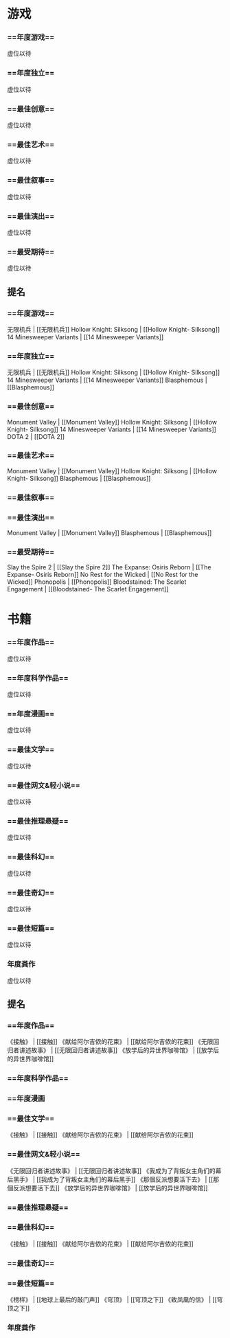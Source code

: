 
# 游戏

### ==年度游戏== 
 虚位以待
 
### ==年度独立==
 虚位以待
 
### ==最佳创意==
 虚位以待
 
### ==最佳艺术==
 虚位以待
 
### ==最佳叙事==
 虚位以待
 
### ==最佳演出==
 虚位以待
 
### ==最受期待==
 虚位以待


## 提名

### ==年度游戏== 
 无限机兵 | [[无限机兵]]
 Hollow Knight: Silksong | [[Hollow Knight- Silksong]]
 14 Minesweeper Variants | [[14 Minesweeper Variants]]
 
### ==年度独立==
 无限机兵 | [[无限机兵]]
 Hollow Knight: Silksong | [[Hollow Knight- Silksong]]
 14 Minesweeper Variants | [[14 Minesweeper Variants]]
 Blasphemous | [[Blasphemous]]
 
### ==最佳创意==
 Monument Valley | [[Monument Valley]]
 Hollow Knight: Silksong | [[Hollow Knight- Silksong]]
 14 Minesweeper Variants | [[14 Minesweeper Variants]]
 DOTA 2 | [[DOTA 2]]
 
### ==最佳艺术==
 Monument Valley | [[Monument Valley]]
 Hollow Knight: Silksong | [[Hollow Knight- Silksong]]
 Blasphemous | [[Blasphemous]]
 
### ==最佳叙事==
 
### ==最佳演出==
 Monument Valley | [[Monument Valley]]
 Blasphemous | [[Blasphemous]]
 
### ==最受期待==
 Slay the Spire 2 | [[Slay the Spire 2]]
 The Expanse: Osiris Reborn | [[The Expanse- Osiris Reborn]]
 No Rest for the Wicked | [[No Rest for the Wicked]]
 Phonopolis | [[Phonopolis]]
 Bloodstained: The Scarlet Engagement | [[Bloodstained- The Scarlet Engagement]]
 


# 书籍

### ==年度作品==
 虚位以待
 
### ==年度科学作品==
 虚位以待
 
### ==年度漫画==
 虚位以待
 
### ==最佳文学==
 虚位以待
 
### ==最佳网文&轻小说==
 虚位以待
 
### ==最佳推理悬疑==
 虚位以待
 
### ==最佳科幻==
 虚位以待
 
### ==最佳奇幻==
 虚位以待
 
### ==最佳短篇==
 虚位以待
 
### 年度粪作
 虚位以待
 

## 提名

### ==年度作品==
 《接触》 | [[接触]]
 《献给阿尔吉侬的花束》 | [[献给阿尔吉侬的花束]]
 《无限回归者讲述故事》 | [[无限回归者讲述故事]]
 《放学后的异世界咖啡馆》 | [[放学后的异世界咖啡馆]]
 
### ==年度科学作品==
 
### ==年度漫画
 
### ==最佳文学==
 《接触》 | [[接触]]
 《献给阿尔吉侬的花束》 | [[献给阿尔吉侬的花束]]
 
### ==最佳网文&轻小说==
 《无限回归者讲述故事》 | [[无限回归者讲述故事]]
 《我成为了背叛女主角们的幕后黑手》 | [[我成为了背叛女主角们的幕后黑手]]
 《那個反派想要活下去》 | [[那個反派想要活下去]]
 《放学后的异世界咖啡馆》 | [[放学后的异世界咖啡馆]]
 
### ==最佳推理悬疑==
 
### ==最佳科幻==
 《接触》 | [[接触]]
 《献给阿尔吉侬的花束》 | [[献给阿尔吉侬的花束]]
 
### ==最佳奇幻==
 
### ==最佳短篇==
 《榜样》 | [[地球上最后的敲门声]]
 《穹顶》 | [[穹顶之下]]
 《致凤凰的信》 | [[穹顶之下]]
 
### 年度粪作
 

